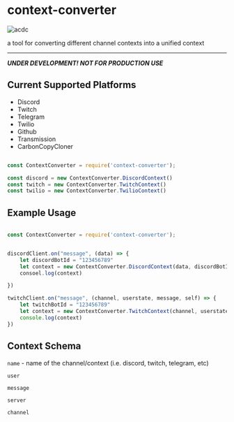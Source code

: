 # context-converter

![acdc](https://static.thenounproject.com/png/101677-200.png)

a tool for converting different channel contexts into a unified context

---

***UNDER DEVELOPMENT! NOT FOR PRODUCTION USE***

## Current Supported Platforms
- Discord
- Twitch
- Telegram
- Twilio
- Github
- Transmission
- CarbonCopyCloner
 
```javascript

const ContextConverter = require('context-converter');

const discord = new ContextConverter.DiscordContext()
const twitch = new ContextConverter.TwitchContext()
const twilio = new ContextConverter.TwilioContext()
```

## Example Usage

```javascript

const ContextConverter = require('context-converter');


discordClient.on("message", (data) => {
	let discordBotId = "123456789"
	let context = new ContextConverter.DiscordContext(data, discordBotId)
	consoel.log(context)

})

twitchClient.on("message", (channel, userstate, message, self) => {
	let twitchBotId = "123456789"
	let context = new ContextConverter.TwitchContext(channel, userstate, message, twitchBotId)
	console.log(context)
})
````

## Context Schema

`name` - name of the channel/context (i.e. discord, twitch, telegram, etc)

`user`

`message`

`server`

`channel`
